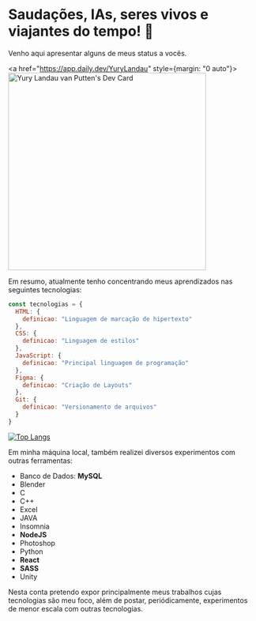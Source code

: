 # Saudações, IAs, seres vivos e viajantes do tempo! 🤖

Venho aqui apresentar alguns de meus status a vocês.

<a href="https://app.daily.dev/YuryLandau" style={margin: "0 auto"}><img src="https://api.daily.dev/devcards/23c4802a6c3e4449a196cf3a07e82a6d.png?r=nui" width="400" alt="Yury Landau van Putten's Dev Card"/></a>

Em resumo, atualmente tenho concentrando meus aprendizados nas seguintes tecnologias: 

```javascript
const tecnologias = {
  HTML: { 
    definicao: "Linguagem de marcação de hipertexto" 
  },
  CSS: { 
    definicao: "Linguagem de estilos" 
  },
  JavaScript: { 
    definicao: "Principal linguagem de programação" 
  },
  Figma: { 
    definicao: "Criação de Layouts" 
  },
  Git: { 
    definicao: "Versionamento de arquivos" 
  }
}
```
[![Top Langs](https://github-readme-stats.vercel.app/api/top-langs/?username=YuryLandau)](https://github.com/YuryLandau/github-readme-stats) 

Em minha máquina local, também realizei diversos experimentos com outras ferramentas: 
- Banco de Dados: __MySQL__
- Blender
- C
- C++
- Excel
- JAVA
- Insomnia
- __NodeJS__
- Photoshop
- Python
- __React__
- __SASS__
- Unity

Nesta conta pretendo expor principalmente meus trabalhos cujas tecnologias são meu foco, além de postar, periódicamente, experimentos de menor escala com outras tecnologias.


